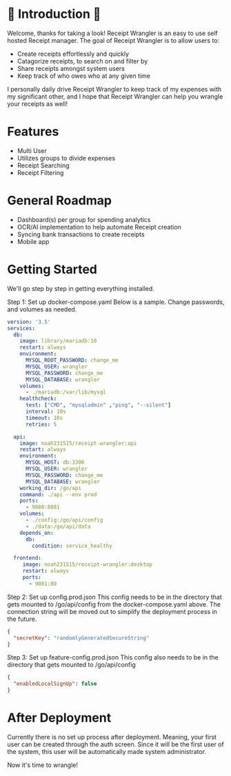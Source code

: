 # 🧾 Introduction 🧾

Welcome, thanks for taking a look! Receipt Wrangler is an easy to use self hosted Receipt manager.
The goal of Receipt Wrangler is to allow users to:

* Create receipts effortlessly and quickly
* Catagorize receipts, to search on and filter by
* Share receipts amongst system users
* Keep track of who owes who at any given time

I personally daily drive Receipt Wrangler to keep track of my expenses with my significant other, and I hope that Receipt Wrangler can help you wrangle your receipts as well!

# Features
* Multi User
* Utilizes groups to divide expenses
* Receipt Searching
* Receipt Filtering

# General Roadmap
* Dashboard(s) per group for spending analytics
* OCR/AI implementation to help automate Receipt creation
* Syncing bank transactions to create receipts
* Mobile app

# Getting Started
We'll go step by step in getting everything installed.

Step 1: Set up docker-compose.yaml
Below is a sample. Change passwords, and volumes as needed.
```yaml
version: '3.5'
services:
  db:
    image: library/mariadb:10
    restart: always
    environment:
      MYSQL_ROOT_PASSWORD: change_me
      MYSQL_USER: wrangler
      MYSQL_PASSWORD: change_me
      MYSQL_DATABASE: wrangler
    volumes:
      - ./mariadb:/var/lib/mysql
    healthcheck:
      test: ["CMD", "mysqladmin" ,"ping", "--silent"]
      interval: 10s
      timeout: 10s
      retries: 5

  api:
    image: noah231515/receipt-wrangler:api
    restart: always
    environment:
      MYSQL_HOST: db:3306
      MYSQL_USER: wrangler
      MYSQL_PASSWORD: change_me
      MYSQL_DATABASE: wrangler
    working_dir: /go/api
    command: ./api --env prod
    ports:
      - 9080:8081
    volumes:
      - ./config:/go/api/config
      - ./data:/go/api/data
    depends_on:
      db:
        condition: service_healthy

  frontend:
     image: noah231515/receipt-wrangler:desktop
     restart: always
     ports:
       - 9081:80
```

Step 2: Set up config.prod.json
This config needs to be in the directory that gets mounted to /go/api/config from the docker-compose.yaml above.
The connection string will be moved out to simplify the deployment process in the future.
```json
{
  "secretKey": "randomlyGeneratedSecureString"
}
```

Step 3: Set up feature-config.prod.json
This config also needs to be in the directory that gets mounted to /go/api/config
```json
{
  "enabledLocalSignUp": false
}
```

# After Deployment
Currently there is no set up process after deployment. Meaning, your first user can be created through the auth screen.
Since it will be the first user of the system, this user will be automatically made system administrator.

Now it's time to wrangle!
